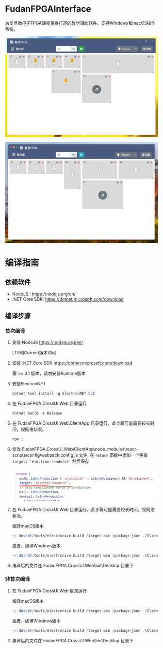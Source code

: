 # FudanFPGAInterface

为复旦微电子FPGA课程量身打造的教学辅助软件。支持Windows和macOS操作系统。

![win](./Imgs/win.png)

![mac](./Imgs/mac.png)


# 编译指南

## 依赖软件

- NodeJS : https://nodejs.org/en/
- .NET Core SDK: https://dotnet.microsoft.com/download

## 编译步骤

### 首次编译

1. 安装 NodeJS https://nodejs.org/en/
    
    LTS和Current版本均可

2. 安装 .NET Core SDK https://dotnet.microsoft.com/download

    需 >= 3.1 版本，请勿安装Runtime版本

3. 安装ElectronNET 

    ```powershell
    dotnet tool install -g ElectronNET.CLI
    ```

4. 在 FudanFPGA.CrossUI.Web 目录运行

    ```powershell
    dotnet build -c Release
    ```

5. 在 FudanFPGA.CrossUI.Web\ClientApp 目录运行，此步骤可能需要较长时间，视网络状况。

    ```powershell
    npm i
    ```

6. 修改 FudanFPGA.CrossUI.Web\ClientApp\node_modules\react-scripts\config\webpack.config.js 文件, 在 ```return``` 函数中添加一个字段 ```target: 'electron-renderer'``` 然后保存

    ![webpack](./Imgs/target.png)

7. 在 FudanFPGA.CrossUI.Web 目录运行，此步骤可能需要较长时间，视网络状况。

    编译macOS版本
    ```powershell
    ~/.dotnet/tools/electronize build /target osx /package-json ./ClientApp/electron.package.json
    ```

    或者，编译Windows版本
    ```powershell
    ~/.dotnet/tools/electronize build /target win /package-json .\ClientApp\electron.package.json
    ```
8. 编译后的文件在 FudanFPGA.CrossUI.Web\bin\Desktop 目录下

### 非首次编译

1. 在 FudanFPGA.CrossUI.Web 目录运行

    编译macOS版本
    ```powershell
    ~/.dotnet/tools/electronize build /target osx /package-json ./ClientApp/electron.package.json
    ```

    或者，编译Windows版本
    ```powershell
    ~/.dotnet/tools/electronize build /target win /package-json .\ClientApp\electron.package.json
    ```
2. 编译后的文件在 FudanFPGA.CrossUI.Web\bin\Desktop 目录下